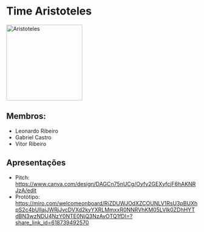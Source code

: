 # Time Aristoteles

<img src="https://i.imgur.com/OgFhmhD.jpg" alt="Aristoteles" width="200"/>

## Membros:
- Leonardo Ribeiro
- Gabriel Castro
- Vitor Ribeiro

## Apresentações 
- Pitch: https://www.canva.com/design/DAGCn75nUCg/Oyfy2GEXyfcjF6hAKNRJzA/edit
- Protótipo: https://miro.com/welcomeonboard/RjZDUWJOdXZCOUNLV1RsU3pBUXhpS2c4bUlIajJWRjJvcDVXd2kyYXRLMmxxR0NNRVhKM05LVlk0ZDhHYTdBN3wzNDU4NzY0NTE0NjQ3NzAyOTQ1fDI=?share_link_id=618739492570
